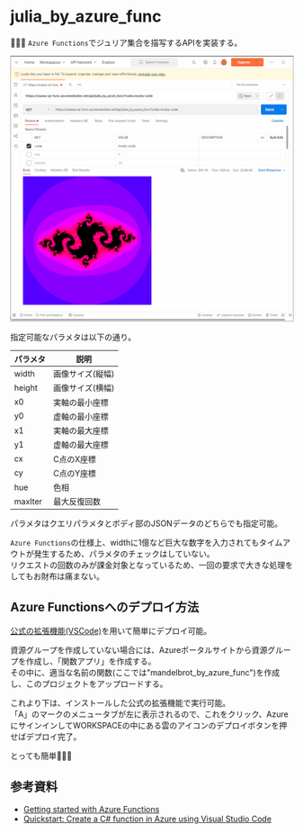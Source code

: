 # julia_by_azure_func

🐧🐧🐧 `Azure Functions`でジュリア集合を描写するAPIを実装する。  

![成果物](.development/img/fruit.gif)  

指定可能なパラメタは以下の通り。  

| パラメタ | 説明 |
| ---- | ---- |
| width | 画像サイズ(縦幅) |
| height | 画像サイズ(横幅) |
| x0 | 実軸の最小座標 |
| y0 | 虚軸の最小座標 |
| x1 | 実軸の最大座標 |
| y1 | 虚軸の最大座標 |
| cx | C点のX座標 |
| cy | C点のY座標 |
| hue | 色相 |
| maxIter | 最大反復回数 |

パラメタはクエリパラメタとボディ部のJSONデータのどちらでも指定可能。  

`Azure Functions`の仕様上、widthに1億など巨大な数字を入力されてもタイムアウトが発生するため、パラメタのチェックはしていない。  
リクエストの回数のみが課金対象となっているため、一回の要求で大きな処理をしてもお財布は痛まない。  

## Azure Functionsへのデプロイ方法

[公式の拡張機能(VSCode)](https://marketplace.visualstudio.com/items?itemName=ms-azuretools.vscode-azurefunctions)を用いて簡単にデプロイ可能。  

資源グループを作成していない場合には、Azureポータルサイトから資源グループを作成し、「関数アプリ」を作成する。  
その中に、適当な名前の関数(ここでは"mandelbrot_by_azure_func")を作成し、このプロジェクトをアップロードする。  

これより下は、インストールした公式の拡張機能で実行可能。  
「A」のマークのメニュータブが左に表示されるので、これをクリック、AzureにサインインしてWORKSPACEの中にある雲のアイコンのデプロイボタンを押せばデプロイ完了。  

とっても簡単🐙🐙🐙  

## 参考資料

- [Getting started with Azure Functions](https://learn.microsoft.com/en-us/azure/azure-functions/functions-get-started?pivots=programming-language-csharp)
- [Quickstart: Create a C# function in Azure using Visual Studio Code](https://learn.microsoft.com/en-us/azure/azure-functions/create-first-function-vs-code-csharp)
